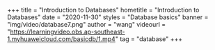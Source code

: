 +++
    title = "Introduction to Databases"
    hometitle = "Introduction to Databases"
    date = "2020-11-30"
    styles = "Database basics"
    banner = "img/video/database7.png"
    author = "wang"
    videourl = "https://learningvideo.obs.ap-southeast-1.myhuaweicloud.com/basicdb/1.mp4" 
    tag = "database"
+++